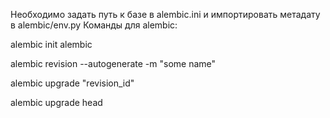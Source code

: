 Необходимо задать путь к базе в alembic.ini и импортировать метадату в alembic/env.py
Команды для alembic:

alembic init alembic

alembic revision --autogenerate -m "some name"

alembic upgrade "revision_id"

alembic upgrade head
